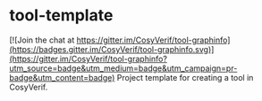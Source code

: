 # tool-template

[![Join the chat at https://gitter.im/CosyVerif/tool-graphinfo](https://badges.gitter.im/CosyVerif/tool-graphinfo.svg)](https://gitter.im/CosyVerif/tool-graphinfo?utm_source=badge&utm_medium=badge&utm_campaign=pr-badge&utm_content=badge)
Project template for creating a tool in CosyVerif.
